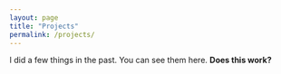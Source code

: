 ```yaml
---
layout: page
title: "Projects"
permalink: /projects/
---
```


I did a few things in the past. You can see them here. <b>Does this work?</b>
